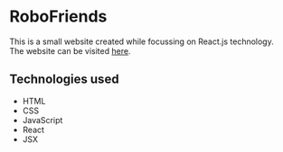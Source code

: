 # RoboFriends
This is a small website created while focussing on React.js technology.<br>
The website can be visited [here](https://vbhatt1.github.io/Robofriends/).

## Technologies used

- HTML
- CSS
- JavaScript
- React
- JSX

